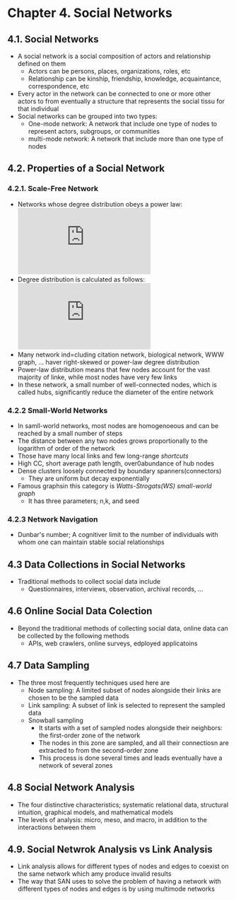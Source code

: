 # Chapter 4. Social Networks

## 4.1. Social Networks
- A social network is a social composition of actors and relationship defined on them
  - Actors can be persons, places, organizations, roles, etc
  - Relationship can be kinship, friendship, knowledge, acquaintance, correspondence, etc
- Every actor in the network can be connected to one or more other actors to from eventually a structure that represents the social tissu for that individual
- Social networks can be grouped into two types:
  - One-mode network: A network that include one type of nodes to represent actors, subgroups, or communities
  - multi-mode network: A network that include more than one type of nodes

## 4.2. Properties of a Social Network

### 4.2.1. Scale-Free Network
- Networks whose degree distribution obeys a power law: ![](http://latex.codecogs.com/gif.latex?P%28k%29%20%5Csim%20K%5E%7B-%5Cgamma%7D)
- Degree distribution is calculated as follows: ![](http://latex.codecogs.com/gif.latex?P_k%20%3D%20%5Cfrac%7B1%7D%7Bn%7D%20%5C%23%20%5C%7B%20i%7Ck_i%20%3D%20k%20%5C%7D)
- Many network ind=cluding citation network, biological network, WWW graph, ... haver right-skewed or power-law degree distribution
- Power-law distribution means that few nodes account for the vast majority of linke, while most nodes have very few links
- In these network, a small number of well-connected nodes, which is called hubs, significantly reduce the diameter of the entire network


### 4.2.2 Small-World Networks
  - In samll-world networks, most nodes are homogenoeous and can be reached by a small number of steps
  - The distance between any two nodes grows proportionally to the logarithm of order of the network
  - Those have many local links and few long-range *shortcuts*
  - High CC, short average path length, over0abundance of hub nodes
  - Dense clusters loosely connected by boundary spanners(connectors)
    - They are uniform but decay exponentially
  - Famous graphsin this category is *Watts-Strogats(WS) small-world graph*
    - It has three parameters; n,k, and seed

### 4.2.3 Network Navigation
- Dunbar's number; A cognitiver limit to the number of individuals with whom one can maintain stable social relationships

## 4.3 Data Collections in Social Networks
- Traditional methods to collect social data include
  - Questionnaires, interviews, observation, archival records, ...

## 4.6 Online Social Data Colection
- Beyond the traditional methods of collecting social data, online data can be collected by the following methods
  - APIs, web crawlers, online surveys, edployed applicatoins

## 4.7 Data Sampling
- The three most frequently techniques used here are
  - Node sampling: A limited subset of nodes alongside their links are chosen to be the sampled data
  - Link sampling: A subset of link is selected to represent the sampled data
  - Snowball sampling
    - It starts with a set of sampled nodes alongside their neighbors: the first-order zone of the network
    - The nodes in this zone are sampled, and all their connectiosn are extracted to from the second-order zone
    - This process is done several times and leads eventually have a network of several zones

## 4.8 Social Network Analysis
  - The four distinctive characteristics; systematic relational data, structural intuition, graphical models, and mathematical models
  - The levels of analysis: micro, meso, and macro, in addition to the interactions between them

## 4.9. Social Netwrok Analysis vs Link Analysis
  - Link analysis allows for different types of nodes and edges to coexist on the same network which amy produce invalid results
  - The way that SAN uses to solve the problem of having a network with different types of nodes and edges is by using multimode networks
